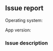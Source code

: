 <!--
  PLEASE READ THIS FIRST

Thank you for wanting to help us improve the Mullvad VPN app by reporting
issues. But please read this first, since there is a chance you have a better
option than filing an issue here: If...

* you ran into a problem with the app - Send a problem report directly from
within the app. Go to Settings -> Report a problem. That way our support team
get the error logs they need and will get back to you much faster than anyone will
on this issue tracker. You can just email support@mullvad.net as well for help.

* you want to suggest a feature or code improvement - First search all existing open
and closed issues (https://github.com/mullvad/mullvadvpn-app/issues?q=is%3Aissue)
to see if maybe that feature has already been suggested. If not, go ahead with the issue.

REMOVE THIS ENTIRE COMMENT BLOCK BEFORE POSTING
---------------------------------------------------------
-->

## Issue report

Operating system: <!-- Name AND version of operating system. For example Windows 10 or Android 9 -->

App version: <!-- Version of the Mullvad VPN app you are running. For example 2020.4 -->

### Issue description

<!-- Describe the feature you want to suggest or what it is you want to report an issue about -->
